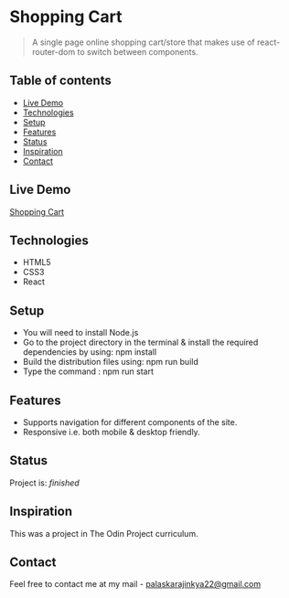 # Shopping Cart

> A single page online shopping cart/store that makes use of react-router-dom to switch between components.

## Table of contents

- [Live Demo](#live-demo)
- [Technologies](#technologies)
- [Setup](#setup)
- [Features](#features)
- [Status](#status)
- [Inspiration](#inspiration)
- [Contact](#contact)

## Live Demo

[Shopping Cart](https://ajinkyap22.github.io/shopping-cart/)

## Technologies

- HTML5
- CSS3
- React

## Setup

* You will need to install Node.js
* Go to the project directory in the terminal & install the required dependencies by using: npm install
* Build the distribution files using: npm run build
* Type the command : npm run start

## Features

- Supports navigation for different components of the site.
- Responsive i.e. both mobile & desktop friendly.

## Status

Project is: _finished_

## Inspiration

This was a project in The Odin Project curriculum.

## Contact

Feel free to contact me at my mail - palaskarajinkya22@gmail.com
